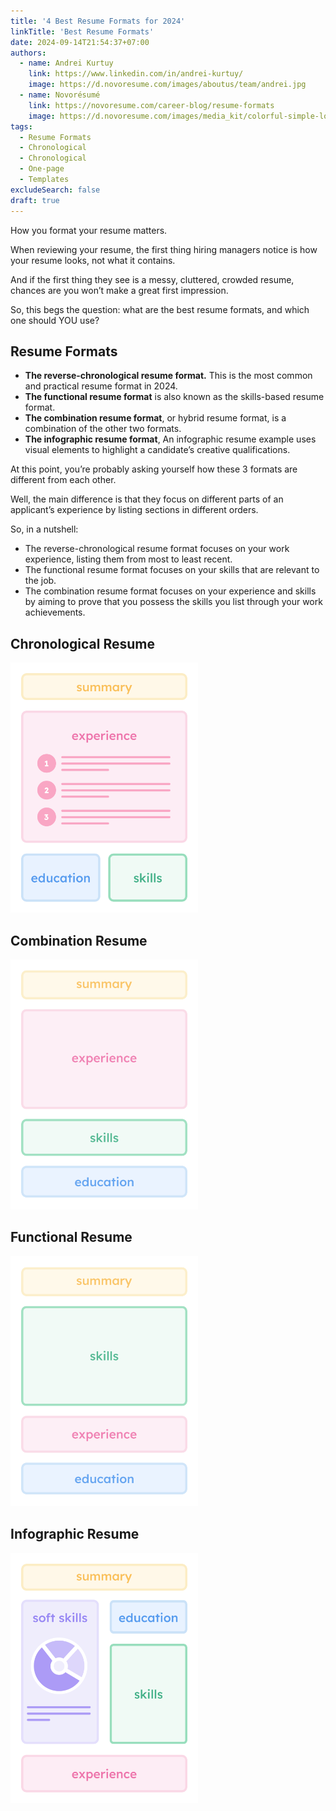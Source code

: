 ```yaml
---
title: '4 Best Resume Formats for 2024'
linkTitle: 'Best Resume Formats'
date: 2024-09-14T21:54:37+07:00
authors:
  - name: Andrei Kurtuy
    link: https://www.linkedin.com/in/andrei-kurtuy/
    image: https://d.novoresume.com/images/aboutus/team/andrei.jpg
  - name: Novorésumé
    link: https://novoresume.com/career-blog/resume-formats
    image: https://d.novoresume.com/images/media_kit/colorful-simple-logo.png
tags:
  - Resume Formats
  - Chronological
  - Chronological
  - One-page
  - Templates
excludeSearch: false
draft: true
---
```


How you format your resume matters. 

When reviewing your resume, the first thing hiring managers notice is how your resume looks, not what it contains.

And if the first thing they see is a messy, cluttered, crowded resume, chances are you won’t make a great first impression.

So, this begs the question: what are the best resume formats, and which one should YOU use?

## Resume Formats

- **The reverse-chronological resume format.** This is the most common and practical resume format in 2024.
- **The functional resume format** is also known as the skills-based resume format.
- **The combination resume format**, or hybrid resume format, is a combination of the other two formats.
- **The infographic resume format**, An infographic resume example uses visual elements to highlight a candidate’s creative qualifications.

At this point, you’re probably asking yourself how these 3 formats are different from each other. 

Well, the main difference is that they focus on different parts of an applicant’s experience by listing sections in different orders.

So, in a nutshell:
- The reverse-chronological resume format focuses on your work experience, listing them from most to least recent.
- The functional resume format focuses on your skills that are relevant to the job.
- The combination resume format focuses on your experience and skills by aiming to prove that you possess the skills you list through your work achievements.

## Chronological Resume

<img src="/svg/ChronologicalFormat_animated.svg" alt="Chronological Resume" style="height: 400px; width:300px;"/>

## Combination Resume

<img src="/svg/CombinationFormat_animated.svg" alt="Combination Resume" style="height: 400px; width:300px;"/>

## Functional Resume

<img src="/svg/FunctionalFormat_animated.svg" alt="Functional Resume" style="height: 400px; width:300px;"/>

## Infographic Resume

<img src="/svg/InfographicFormat_animated.svg" alt="Infographic Resume" style="height: 400px; width:300px;"/>